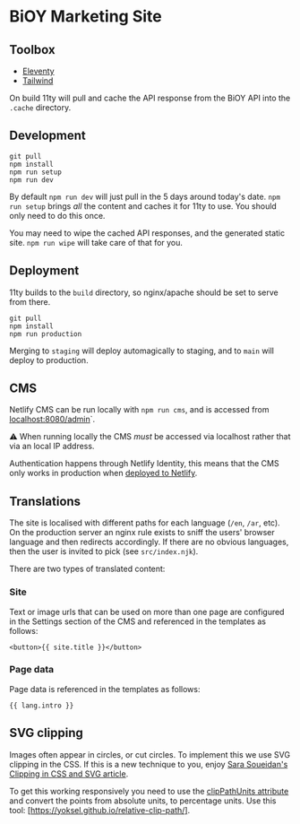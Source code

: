 # BiOY Marketing Site
## Toolbox

- [Eleventy](https://11ty.dev)
- [Tailwind](https://tailwindcss.com)

On build 11ty will pull and cache the API response from the BiOY API into the `.cache` directory.

## Development

```
git pull
npm install
npm run setup
npm run dev
```

By default `npm run dev` will just pull in the 5 days around today's date. `npm run setup` brings _all_ the content and caches it for 11ty to use. You should only need to do this once.

You may need to wipe the cached API responses, and the generated static site. `npm run wipe` will take care of that for you.

## Deployment

11ty builds to the `build` directory, so nginx/apache should be set to serve from there.

```
git pull
npm install
npm run production
```

Merging to `staging` will deploy automagically to staging, and to `main` will deploy to production.

## CMS

Netlify CMS can be run locally with `npm run cms`, and is accessed from [localhost:8080/admin](http://localhost:8080/admin)`.

⚠️ When running locally the CMS _must_ be accessed via localhost rather that via an local IP address.

Authentication happens through Netlify Identity, this means that the CMS only works in production when [deployed to Netlify](https://bioy-marketing.netlify.app/).

## Translations

The site is localised with different paths for each language (`/en`, `/ar`, etc). On the production server an nginx rule exists to sniff the users' browser language and then redirects accordingly. If there are no obvious languages, then the user is invited to pick (see `src/index.njk`).

There are two types of translated content:
### Site

Text or image urls that can be used on more than one page are configured in the Settings section of the CMS and referenced in the templates as follows:

```
<button>{{ site.title }}</button>
```

### Page data

Page data is referenced in the templates as follows:

```
{{ lang.intro }}
```

## SVG clipping

Images often appear in circles, or cut circles. To implement this we use SVG clipping in the CSS. If this is a new technique to you, enjoy [Sara Soueidan's Clipping in CSS and SVG article](https://www.sarasoueidan.com/blog/css-svg-clipping/).

To get this working responsively you need to use the [clipPathUnits attribute](https://www.sarasoueidan.com/blog/css-svg-clipping/#clippathunits) and convert the points from absolute units, to percentage units. Use this tool: [https://yoksel.github.io/relative-clip-path/].
